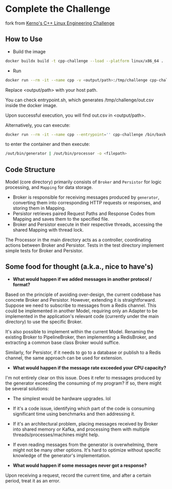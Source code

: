# Complete the Challenge
fork from [Kerno's C++ Linux Engineering Challenge](https://github.com/serikaron/cpp-challenge-24)

## How to Use
* Build the image

```bash
docker buildx build -t cpp-challenge --load --platform linux/x86_64 .
```

* Run

```bash
docker run --rm -it --name cpp -v <output/path>:/tmp/challenge cpp-challenge
```
    
Replace <output/path> with your host path.

You can check entrypoint.sh, which generates /tmp/challenge/out.csv inside the docker image.

Upon successful execution, you will find out.csv in <output/path>.


Alternatively, you can execute:
```bash
docker run --rm -it --name cpp --entrypoint='' cpp-challenge /bin/bash
```
to enter the container and then execute:
```bash
/out/bin/generator | /out/bin/processor -o <filepath>
```

## Code Structure
Model (core directory) primarily consists of `Broker` and `Persistor` for logic processing, and `Mapping` for data storage.

* Broker is responsible for receiving messages produced by `generator`, converting them into corresponding HTTP requests or responses, and storing them in Mapping.
* Persistor retrieves paired Request Paths and Response Codes from Mapping and saves them to the specified file.
* Broker and Persistor execute in their respective threads, accessing the shared Mapping with thread lock.

The Processor in the main directory acts as a controller, coordinating actions between Broker and Persistor. Tests in the test directory implement simple tests for Broker and Persistor.

## Some food for thought (a.k.a., nice to have's)

* **What would happen if we added messages in another protocol / format?** 
    
Based on the principle of avoiding over-design, the current codebase has concrete Broker and Persistor. However, extending it is straightforward. Suppose we need to subscribe to messages from a Redis channel. This could be implemented in another Model, requiring only an Adapter to be implemented in the application's relevant code (currently under the main directory) to use the specific Broker.

It's also possible to implement within the current Model. Renaming the existing Broker to PipelineBroker, then implementing a RedisBroker, and extracting a common base class Broker would suffice.

Similarly, for Persistor, if it needs to go to a database or publish to a Redis channel, the same approach can be used for extension.

* **What would happen if the message rate exceeded your CPU capacity?**

I'm not entirely clear on this issue. Does it refer to messages produced by the generator exceeding the consuming of my program? If so, there might be several solutions:
  * The simplest would be hardware upgrades. lol
  * If it's a code issue, identifying which part of the code is consuming significant time using benchmarks and then addressing it.
  * If it's an architectural problem, placing messages received by Broker into shared memory or Kafka, and processing them with multiple threads/processes/machines might help.
  * If even reading messages from the generator is overwhelming, there might not be many other options. It's hard to optimize without specific knowledge of the generator's implementation.


* **What would happen if some messages never got a response?**

Upon receiving a request, record the current time, and after a certain period, treat it as an error.